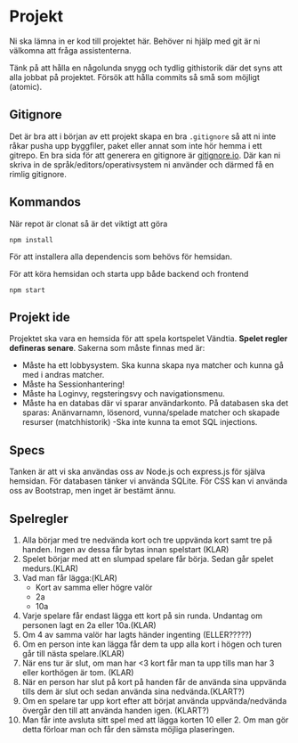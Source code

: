 # Projekt

Ni ska lämna in er kod till projektet här. Behöver ni hjälp med git är ni välkomna att fråga assistenterna.

Tänk på att hålla en någolunda snygg och tydlig githistorik där det syns att alla jobbat på projektet. Försök att hålla commits så små som möjligt (atomic).

## Gitignore

Det är bra att i början av ett projekt skapa en bra `.gitignore` så att ni inte råkar pusha upp byggfiler, paket eller annat som inte hör hemma i ett gitrepo.
En bra sida för att generera en gitignore är [gitignore.io](https://gitignore.io/). Där kan ni skriva in de språk/editors/operativsystem ni använder och därmed få en rimlig gitignore.

## Kommandos

När repot är clonat så är det viktigt att göra

```
npm install
```

För att installera alla dependencis som behövs för hemsidan.

För att köra hemsidan och starta upp både backend och frontend

```
npm start
```

## Projekt ide

Projektet ska vara en hemsida för att spela kortspelet Vändtia. **Spelet regler defineras senare**.
Sakerna som måste finnas med är:

- Måste ha ett lobbysystem. Ska kunna skapa nya matcher och kunna gå med i andras matcher.
- Måste ha Sessionhantering!
- Måste ha Loginvy, regsteringsvy och navigationsmenu.
- Måste ha en databas där vi sparar användarkonto. På databasen ska det sparas: Anänvarnamn, lösenord, vunna/spelade matcher och skapade resurser (matchhistorik)
-Ska inte kunna ta emot SQL injections.

## Specs

Tanken är att vi ska användas oss av Node.js och express.js för själva hemsidan. För databasen tänker vi använda SQLite. För CSS kan vi använda oss av Bootstrap, men inget är bestämt ännu.

## Spelregler

1. Alla börjar med tre nedvända kort och tre uppvända kort samt tre på handen. Ingen av dessa får bytas innan spelstart (KLAR)
2. Spelet börjar med att en slumpad spelare får börja. Sedan går spelet medurs.(KLAR)
3. Vad man får lägga:(KLAR)
    - Kort av samma eller högre valör
    - 2a
    - 10a
4. Varje spelare får endast lägga ett kort på sin runda. Undantag om personen lagt en 2a eller 10a.(KLAR)
5. Om 4 av samma valör har lagts händer ingenting (ELLER?????)
6. Om en person inte kan lägga får dem ta upp alla kort i högen och turen går till nästa spelare.(KLAR)
7. När ens tur är slut, om man har <3 kort får man ta upp tills man har 3 eller korthögen är tom. (KLAR)
8. När en person har slut på kort på handen får de använda sina uppvända tills dem är slut och sedan använda sina nedvända.(KLART?)
9. Om en spelare tar upp kort efter att börjat använda uppvända/nedvända övergår den till att använda handen igen. (KLART?)
10. Man får inte avsluta sitt spel med att lägga korten 10 eller 2. Om man gör detta förloar man och får den sämsta möjliga plaseringen.

